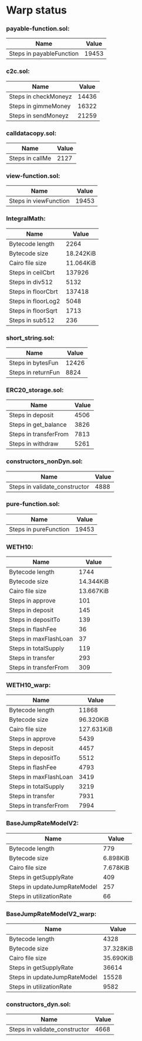 # Warp status
### payable-function.sol:
| Name | Value |
| ----------- | ----------- |
| Steps in payableFunction | 19453 |
### c2c.sol:
| Name | Value |
| ----------- | ----------- |
| Steps in checkMoneyz | 14436 |
| Steps in gimmeMoney | 16322 |
| Steps in sendMoneyz | 21259 |
### calldatacopy.sol:
| Name | Value |
| ----------- | ----------- |
| Steps in callMe | 2127 |
### view-function.sol:
| Name | Value |
| ----------- | ----------- |
| Steps in viewFunction | 19453 |
### IntegralMath:
| Name | Value |
| ----------- | ----------- |
| Bytecode length | 2264 |
| Bytecode size | 18.242KiB |
| Cairo file size | 11.064KiB |
| Steps in ceilCbrt | 137926 |
| Steps in div512 | 5132 |
| Steps in floorCbrt | 137418 |
| Steps in floorLog2 | 5048 |
| Steps in floorSqrt | 1713 |
| Steps in sub512 | 236 |
### short_string.sol:
| Name | Value |
| ----------- | ----------- |
| Steps in bytesFun | 12426 |
| Steps in returnFun | 8824 |
### ERC20_storage.sol:
| Name | Value |
| ----------- | ----------- |
| Steps in deposit | 4506 |
| Steps in get_balance | 3826 |
| Steps in transferFrom | 7813 |
| Steps in withdraw | 5261 |
### constructors_nonDyn.sol:
| Name | Value |
| ----------- | ----------- |
| Steps in validate_constructor | 4888 |
### pure-function.sol:
| Name | Value |
| ----------- | ----------- |
| Steps in pureFunction | 19453 |
### WETH10:
| Name | Value |
| ----------- | ----------- |
| Bytecode length | 1744 |
| Bytecode size | 14.344KiB |
| Cairo file size | 13.667KiB |
| Steps in approve | 101 |
| Steps in deposit | 145 |
| Steps in depositTo | 139 |
| Steps in flashFee | 36 |
| Steps in maxFlashLoan | 37 |
| Steps in totalSupply | 119 |
| Steps in transfer | 293 |
| Steps in transferFrom | 309 |
### WETH10_warp:
| Name | Value |
| ----------- | ----------- |
| Bytecode length | 11868 |
| Bytecode size | 96.320KiB |
| Cairo file size | 127.631KiB |
| Steps in approve | 5439 |
| Steps in deposit | 4457 |
| Steps in depositTo | 5512 |
| Steps in flashFee | 4793 |
| Steps in maxFlashLoan | 3419 |
| Steps in totalSupply | 3219 |
| Steps in transfer | 7931 |
| Steps in transferFrom | 7994 |
### BaseJumpRateModelV2:
| Name | Value |
| ----------- | ----------- |
| Bytecode length | 779 |
| Bytecode size | 6.898KiB |
| Cairo file size | 7.678KiB |
| Steps in getSupplyRate | 409 |
| Steps in updateJumpRateModel | 257 |
| Steps in utilizationRate | 66 |
### BaseJumpRateModelV2_warp:
| Name | Value |
| ----------- | ----------- |
| Bytecode length | 4328 |
| Bytecode size | 37.328KiB |
| Cairo file size | 35.690KiB |
| Steps in getSupplyRate | 36614 |
| Steps in updateJumpRateModel | 15528 |
| Steps in utilizationRate | 9582 |
### constructors_dyn.sol:
| Name | Value |
| ----------- | ----------- |
| Steps in validate_constructor | 4668 |

